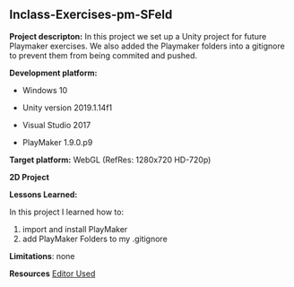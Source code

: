 ## Inclass-Exercises-pm-SFeld
**Project descripton:**  In this project we set up a Unity project for future Playmaker exercises. We also added the Playmaker folders into a gitignore to prevent them from being commited and pushed.

**Development platform:**

-   Windows 10
    
-   Unity version 2019.1.14f1
    
-   Visual Studio 2017
- PlayMaker 1.9.0.p9
    

**Target platform:**  WebGL (RefRes: 1280x720 HD-720p)

**2D Project**

**Lessons Learned:**

In this project I learned how to:

 1. import and install PlayMaker
 2.  add PlayMaker Folders to my .gitignore

**Limitations**: none 
 
**Resources**  [Editor Used](https://stackedit.io/)
